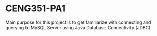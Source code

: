 # CENG351-PA1

Main purpose for this project is to get familiarize with connecting and querying to MySQL Server using Java Database Connectivity (JDBC).
